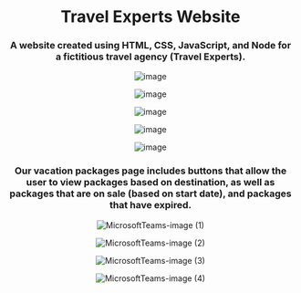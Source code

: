 <div align="center">
<h1>Travel Experts Website</h1>
<h3>A website created using HTML, CSS, JavaScript, and Node for a fictitious travel agency (Travel Experts).</h3>

![image](https://user-images.githubusercontent.com/74616516/112050292-4ea66080-8b16-11eb-9754-6827271500f8.png)

![image](https://user-images.githubusercontent.com/74616516/112050367-64b42100-8b16-11eb-96e1-5c86afad004b.png)

![image](https://user-images.githubusercontent.com/74616516/112050420-7269a680-8b16-11eb-9d22-d62c2f95bff0.png)

![image](https://user-images.githubusercontent.com/74616516/112050585-a644cc00-8b16-11eb-8d5a-ca06576cb9d8.png)

![image](https://user-images.githubusercontent.com/74616516/112050624-ad6bda00-8b16-11eb-9bf6-58ec84edaa2c.png)

<h3>Our vacation packages page includes buttons that allow the user to view packages based on destination, as well as packages that are on sale (based on start date), and packages that have expired.</h3>

![MicrosoftTeams-image (1)](https://user-images.githubusercontent.com/74616516/112157773-2584df00-8bad-11eb-95c3-4c7f37d23e01.png)

![MicrosoftTeams-image (2)](https://user-images.githubusercontent.com/74616516/112157816-3170a100-8bad-11eb-9e31-d95e994bdeef.png)

![MicrosoftTeams-image (3)](https://user-images.githubusercontent.com/74616516/112157830-35042800-8bad-11eb-9a99-b4d05d8a0ebc.png)

![MicrosoftTeams-image (4)](https://user-images.githubusercontent.com/74616516/112157844-3897af00-8bad-11eb-8ff4-27078611fcbc.png)
</div>
